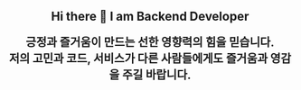 ## <div align=center>Hi there 👋 I am Backend Developer</div>

<div align="center" style="font-size: 20px; font-weight: bold;">
    긍정과 즐거움이 만드는 선한 영향력의 힘을 믿습니다.<br>
    저의 고민과 코드, 서비스가 다른 사람들에게도 즐거움과 영감을 주길 바랍니다.
</div>


<!--
**shoon95/shoon95** is a ✨ _special_ ✨ repository because its `README.md` (this file) appears on your GitHub profile.

Here are some ideas to get you started:

- 🔭 I’m currently working on ...
- 🌱 I’m currently learning ...
- 👯 I’m looking to collaborate on ...
- 🤔 I’m looking for help with ...
- 💬 Ask me about ...
- 📫 How to reach me: ...
- 😄 Pronouns: ...
- ⚡ Fun fact: ...
-->
